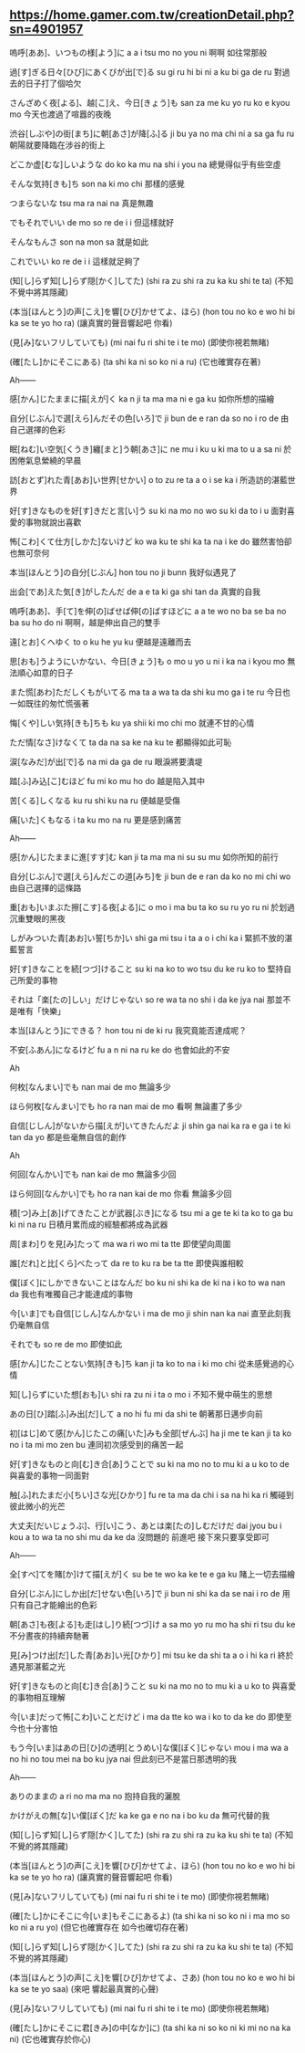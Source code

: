 ## https://home.gamer.com.tw/creationDetail.php?sn=4901957

嗚呼[ああ]、いつもの様[よう]に
a a   i tsu mo no you ni
啊啊 如往常那般


過[す]ぎる日々[ひび]にあくびが出[で]る
su gi ru hi bi ni a ku bi ga de ru
對過去的日子打了個哈欠


さんざめく夜[よる]、越[こ]え、今日[きょう]も
san za me ku yo ru   ko e   kyou mo
今天也渡過了喧囂的夜晚


渋谷[しぶや]の街[まち]に朝[あさ]が降[ふ]る
ji bu ya no ma chi ni a sa ga fu ru
朝陽就要降臨在涉谷的街上


どこか虚[むな]しいような
do ko ka mu na shi i you na
總覺得似乎有些空虛



そんな気持[きも]ち
son na ki mo chi
那樣的感覺


つまらないな
tsu ma ra nai na
真是無趣


でもそれでいい
de mo so re de i i
但這樣就好


そんなもんさ
son na mon sa
就是如此


これでいい
ko re de i i
這樣就足夠了



(知[し]らず知[し]らず隠[かく]してた)
(shi ra zu shi ra zu ka ku shi te ta)
(不知不覺中將其隱藏)


(本当[ほんとう]の声[こえ]を響[ひび]かせてよ、ほら)
(hon tou no ko e wo hi bi ka se te yo   ho ra)
(讓真實的聲音響起吧 你看)


(見[み]ないフリしていても)
(mi nai fu ri shi te i te mo)
(即使你視若無睹)


(確[たし]かにそこにある)
(ta shi ka ni so ko ni a ru)
(它也確實存在著)


Ah——


感[かん]じたままに描[えが]く
ka n ji ta ma ma ni e ga ku
如你所想的描繪


自分[じぶん]で選[えら]んだその色[いろ]で
ji bun de e ran da so no i ro de
由自己選擇的色彩


眠[ねむ]い空気[くうき]纏[まと]う朝[あさ]に
ne mu i ku u ki ma to u a sa ni
於困倦氣息縈繞的早晨


訪[おとず]れた青[あお]い世界[せかい]
o to zu re ta a o i se ka i
所造訪的湛藍世界


好[す]きなものを好[す]きだと言[い]う
su ki na mo no wo su ki da to i u
面對喜愛的事物就說出喜歡


怖[こわ]くて仕方[しかた]ないけど
ko wa ku te shi ka ta na i ke do
雖然害怕卻也無可奈何


本当[ほんとう]の自分[じぶん]
hon tou no ji bunn
我好似遇見了


出会[であ]えた気[き]がしたんだ
de a e ta ki ga shi tan da
真實的自我



嗚呼[ああ]、手[て]を伸[の]ばせば伸[の]ばすほどに
a a   te wo no ba se ba no ba su ho do ni
啊啊，越是伸出自己的雙手


遠[とお]くへゆく
to o ku he yu ku
便越是遠離而去


思[おも]うようにいかない、今日[きょう]も
o mo u yo u ni i ka na i   kyou mo
無法順心如意的日子


また慌[あわ]ただしくもがいてる
ma ta a wa ta da shi ku mo ga i te ru
今日也一如既往的匆忙慌張著


悔[くや]しい気持[きも]ちも
ku ya shii  ki mo chi mo
就連不甘的心情


ただ情[なさ]けなくて
ta da na sa ke na ku te
都顯得如此可恥


涙[なみだ]が出[で]る
na mi da ga de ru
眼淚將要潰堤


踏[ふ]み込[こ]むほど
fu mi ko mu ho do
越是陷入其中


苦[くる]しくなる
ku ru shi ku na ru
便越是受傷


痛[いた]くもなる
i ta ku mo na ru
更是感到痛苦


Ah——


感[かん]じたままに進[すす]む
kan ji ta ma ma ni su su mu
如你所知的前行


自分[じぶん]で選[えら]んだこの道[みち]を
ji bun de e ran da ko no mi chi wo
由自己選擇的這條路


重[おも]いまぶた擦[こす]る夜[よる]に
o mo i ma bu ta ko su ru yo ru ni
於划過沉重雙眼的黑夜


しがみついた青[あお]い誓[ちか]い
shi ga mi tsu i ta a o i chi ka i
緊抓不放的湛藍誓言


好[す]きなことを続[つづ]けること
su ki na ko to wo tsu du ke ru ko to
堅持自己所愛的事物

それは「楽[たの]しい」だけじゃない
so re wa ta no shi i da ke jya nai
那並不是唯有「快樂」


本当[ほんとう]にできる？
hon tou ni de ki ru
我究竟能否達成呢？


不安[ふあん]になるけど
fu a n ni na ru ke do
也會如此的不安


Ah


何枚[なんまい]でも
nan mai de mo
無論多少


ほら何枚[なんまい]でも
ho ra nan mai de mo
看啊 無論畫了多少


自信[じしん]がないから描[えが]いてきたんだよ
ji shin ga nai ka ra e ga i te ki tan da yo
都是些毫無自信的創作


Ah


何回[なんかい]でも
nan kai de mo
無論多少回


ほら何回[なんかい]でも
ho ra nan kai de mo
你看 無論多少回


積[つ]み上[あ]げてきたことが武器[ぶき]になる
tsu mi a ge te ki ta ko to ga bu ki ni na ru
日積月累而成的經驗都將成為武器


周[まわ]りを見[み]たって
ma wa ri wo mi ta tte
即使望向周圍


誰[だれ]と比[くら]べたって
da re to ku ra be ta tte
即使與誰相較


僕[ぼく]にしかできないことはなんだ
bo ku ni shi ka de ki na i ko to wa nan da
我也有唯獨自己才能達成的事物


今[いま]でも自信[じしん]なんかない
i ma de mo ji shin nan ka nai
直至此刻我仍毫無自信


それでも
so re de mo
即使如此



感[かん]じたことない気持[きも]ち
kan ji ta ko to na i ki mo chi
從未感覺過的心情


知[し]らずにいた想[おも]い
shi ra zu ni i ta o mo i
不知不覺中萌生的思想


あの日[ひ]踏[ふ]み出[だ]して
a no hi fu mi da shi te
朝著那日邁步向前


初[はじ]めて感[かん]じたこの痛[いた]みも全部[ぜんぶ]
ha ji me te kan ji ta ko no i ta mi mo zen bu
連同初次感受到的痛苦一起


好[す]きなものと向[む]き合[あ]うことで
su ki na mo no to mu ki a u ko to de
與喜愛的事物一同面對


触[ふ]れたまだ小[ちい]さな光[ひかり]
fu re ta ma da chi i sa na hi ka ri
觸碰到彼此微小的光芒


大丈夫[だいじょうぶ]、行[い]こう、あとは楽[たの]しむだけだ
dai jyou bu   i kou   a to wa ta no shi mu da ke da
沒問題的 前進吧 接下來只要享受即可


Ah——


全[すべ]てを賭[か]けて描[えが]く
su be te wo ka ke te e ga ku
賭上一切去描繪


自分[じぶん]にしか出[だ]せない色[いろ]で
ji bun ni shi ka da se nai i ro de
用只有自己才能繪出的色彩


朝[あさ]も夜[よる]も走[はし]り続[つづ]け
a sa mo yo ru mo ha shi ri tsu du ke
不分晝夜的持續奔馳著


見[み]つけ出[だ]した青[あお]い光[ひかり]
mi tsu ke da shi ta a o i hi ka ri
終於遇見那湛藍之光


好[す]きなものと向[む]き合[あ]うこと
su ki na mo no to mu ki a u ko to
與喜愛的事物相互理解


今[いま]だって怖[こわ]いことだけど
i ma da tte ko wa i ko to da ke do
即使至今也十分害怕


もう今[いま]はあの日[ひ]の透明[とうめい]な僕[ぼく]じゃない
mou i ma wa a no hi no tou mei na bo ku jya nai
但此刻已不是當日那透明的我


Ah——


ありのままの
a ri no ma ma no
抱持自我的灑脫


かけがえの無[な]い僕[ぼく]だ
ka ke ga e no na i bo ku da
無可代替的我



(知[し]らず知[し]らず隠[かく]してた)
(shi ra zu shi ra zu ka ku shi te ta)
(不知不覺的將其隱藏)


(本当[ほんとう]の声[こえ]を響[ひび]かせてよ、ほら)
(hon tou no ko e wo hi bi ka se te yo   ho ra)
(讓真實的聲音響起吧 你看)


(見[み]ないフリしていても)
(mi nai fu ri shi te i te mo)
(即使你視若無睹)


(確[たし]かにそこに今[いま]もそこにあるよ)
(ta shi ka ni so ko ni i ma mo so ko ni a ru yo)
(但它也確實存在 如今也確切存在著)


(知[し]らず知[し]らず隠[かく]してた)
(shi ra zu shi ra zu ka ku shi te ta)
(不知不覺的將其隱藏)


(本当[ほんとう]の声[こえ]を響[ひび]かせてよ、さあ)
(hon tou no ko e wo hi bi ka se te yo   saa)
(來吧 響起最真實的心聲)


(見[み]ないフリしていても)
(mi nai fu ri shi te i te mo)
(即使你視若無睹)


(確[たし]かにそこに君[きみ]の中[なか]に)
(ta shi ka ni so ko ni ki mi no na ka ni)
(它也確實存於你心)
